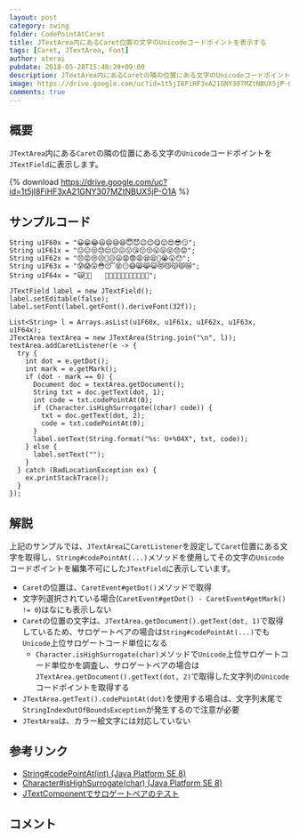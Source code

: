```yaml
---
layout: post
category: swing
folder: CodePointAtCaret
title: JTextArea内にあるCaret位置の文字のUnicodeコードポイントを表示する
tags: [Caret, JTextArea, Font]
author: aterai
pubdate: 2018-05-28T15:48:29+09:00
description: JTextArea内にあるCaretの隣の位置にある文字のUnicodeコードポイントをJTextFieldに表示します。
image: https://drive.google.com/uc?id=1t5jI8FiHF3xA21GNY307MZtNBUX5jP-O1A
comments: true
---
```

## 概要
`JTextArea`内にある`Caret`の隣の位置にある文字の`Unicode`コードポイントを`JTextField`に表示します。

{% download https://drive.google.com/uc?id=1t5jI8FiHF3xA21GNY307MZtNBUX5jP-O1A %}

## サンプルコード
<pre class="prettyprint"><code>String u1F60x = "😀😁😂😃😄😅😆😇😈😉😊😋😌😍😎😏";
String u1F61x = "😐😑😒😓😔😕😖😗😘😙😚😛😜😝😞😟";
String u1F62x = "😠😡😢😣😤😥😦😧😨😩😪😫😬😭😮😯";
String u1F63x = "😰😱😲😳😴😵😶😷😸😹😺😻😼😽😾😿";
String u1F64x = "🙀🙁🙂　　🙅🙆🙇🙈🙉🙊🙋🙌🙍🙎🙏";

JTextField label = new JTextField();
label.setEditable(false);
label.setFont(label.getFont().deriveFont(32f));

List&lt;String&gt; l = Arrays.asList(u1F60x, u1F61x, u1F62x, u1F63x, u1F64x);
JTextArea textArea = new JTextArea(String.join("\n", l));
textArea.addCaretListener(e -&gt; {
  try {
    int dot = e.getDot();
    int mark = e.getMark();
    if (dot - mark == 0) {
      Document doc = textArea.getDocument();
      String txt = doc.getText(dot, 1);
      int code = txt.codePointAt(0);
      if (Character.isHighSurrogate((char) code)) {
        txt = doc.getText(dot, 2);
        code = txt.codePointAt(0);
      }
      label.setText(String.format("%s: U+%04X", txt, code));
    } else {
      label.setText("");
    }
  } catch (BadLocationException ex) {
    ex.printStackTrace();
  }
});
</code></pre>

## 解説
上記のサンプルでは、`JTextArea`に`CaretListener`を設定して`Caret`位置にある文字を取得し、`String#codePointAt(...)`メソッドを使用してその文字の`Unicode`コードポイントを編集不可にした`JTextField`に表示しています。

- `Caret`の位置は、`CaretEvent#getDot()`メソッドで取得
- 文字列選択されている場合(`CaretEvent#getDot() - CaretEvent#getMark() != 0`)はなにも表示しない
- `Caret`の位置の文字は、`JTextArea.getDocument().getText(dot, 1)`で取得しているため、サロゲートペアの場合は`String#codePointAt(...)`でも`Unicode`上位サロゲートコード単位になる
    - `Character.isHighSurrogate(char)`メソッドで`Unicode`上位サロゲートコード単位かを調査し、サロゲートペアの場合は`JTextArea.getDocument().getText(dot, 2)`で取得した文字列の`Unicode`コードポイントを取得する
- `JTextArea.getText().codePointAt(dot)`を使用する場合は、文字列末尾で`StringIndexOutOfBoundsException`が発生するので注意が必要
- `JTextArea`は、カラー絵文字には対応していない

<!-- dummy comment line for breaking list -->

## 参考リンク
- [String#codePointAt(int) (Java Platform SE 8)](https://docs.oracle.com/javase/jp/8/docs/api/java/lang/String.html#codePointAt-int-)
- [Character#isHighSurrogate(char) (Java Platform SE 8)](https://docs.oracle.com/javase/jp/8/docs/api/java/lang/Character.html#isHighSurrogate-char-)
- [JTextComponentでサロゲートペアのテスト](https://ateraimemo.com/Swing/SurrogatePair.html)

<!-- dummy comment line for breaking list -->

## コメント
